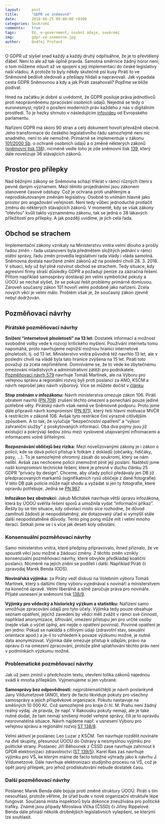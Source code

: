 ```yaml
---
layout:     post
title:      "GDPR ve sněmovně"
date:       2018-06-25 09:00:00 +0100
categories: Soukromí
comments:   true
tags:       EU, e-government, osobní údaje, soukromí
img:        gdpr-ve-snemovne.jpg
author:     Ondřej Profant
---
```


O GDPR už slyšel snad každý a každý druhý odpřísáhne, že je to převtělený ďábel. Není to ale až tak úplně pravda. Samotná směrnice žádný horor není, o tom můžeme mluvit až ve spojení s její implementací do české legislativy naší vládou. A protože to byly někdy skutečně psí kusy Piráti to ve Sněmovně bedlivě sledovali a přešlapy hlídali a napravovali. Jak vypadala cesta GDPR Sněmovnou a kdy a jak Piráti zasahovali? Pojďme se blíže podívat.

<!--more-->

Hned na začátku je dobré si uvědomit, že GDPR posiluje práva jednotlivců proti neoprávněnému zpracování osobních údajů. Nejedná se tedy o euronesmysl, nýbrž o posílení moderních práv každého z nás v digitálním prostředí. To je hezky shrnuto v následujícím [infovideu](https://twitter.com/Europarl_CS/status/999951580240728064) od Evropského parlamentu.

Nařízení GDPR má skoro 90 stran a celý dokument hovoří převážně obecně. Jeho transformace do českého legislativního řádu samozřejmě není nic snadného, není to ale nemožné. Primárně se implementuje v zákonu [101/2000 Sb](https://www.zakonyprolidi.cz/cs/2000-101). o ochraně osobních údajů a o změně některých zákonů ([sněmovní tisk 138](http://www.psp.cz/sqw/historie.sqw?o=8&T=138)), nicméně vedle toho je zde sněmovní tisk [139](http://www.psp.cz/sqw/historie.sqw?o=8&T=139), který dále novelizuje 36 stávajících zákonů.

## Prostor pro přílepky

Nad běžnými zákony se Sněmovna schází třikrát v rámci různých čtení s pevně daným významem. Mezi těmito projednáními jsou zákonem stanovené časové odstupy. Což je ochrana proti unáhleným a neprodiskutovaným změnám legislativy. Osobně to vnímám hlavně jako prostor pro angažování veřejnosti. Není tedy vůbec jednoduché protlačit změnu do některých stávajících zákonů. V momentě, kdy se však zákony “otevřou” kvůli takto významnému zákonu, tak se jedná o 38 lákavých příležitostí pro přílepky. A jak později uvidíme, je jich celá řada.

## Obchod se strachem

Implementační zákony vznikaly na Ministerstvu vnitra velmi dlouho a prošly řadou změn - řada ustanovení byla předmětem složitých jednání v rámci státní správy, řadu změn provedla legislativní rada vlády i vláda samotná. Sněmovna dostala navržené znění zákonů až na poslední chvíli 28. 3. 2018. V situaci, kdy už byl plně rozvinut obchod se strachem. Tedy situace, kdy agresivní firmy straší důsledky GDPR a požadují peníze za zázračná řešení. Přitom například samosprávy dostávají jen velmi symbolické pokuty a ÚOOÚ se nechal slyšet, že se pokusí řešit problémy primárně domluvou. Zároveň současný zákon 101 hovoří velmi podobně jako nařízení. Zcela nových věcí je velmi málo. Problém však je, že současný zákon zjevně nebyl dodržován.

## Pozměňovací návrhy

### Pirátské pozměňovací návrhy

**Snížení “internetové plnoletosti” na 13 let:** Dostatek informací a možnost svobodné volby vede k rozvoji kritického myšlení. Používání internetu tomu napomáhá, proto navrhujeme nejnižší možnou hranici internetové plnoletosti, tj. od 13 let. Ministerstvo vnitra původně též navrhlo 13 let, ale v poslední chvíli na vládě byla tato hranice zvýšena na 15 let. Piráti toto považuji za zcela nepřiměřené. Domníváme se, že to vede ke zbytečnému omezování mladistvých a administrativní zátěži pro podnikatele. [Pozměňovací návrh 579](http://www.psp.cz/sqw/text/orig2.sqw?idd=134828) navrhuje Tomáš Martínek, ale na Výboru pro veřejnou správu a regionální rozvoj byli proti poslanci za ANO, KSČM a návrh neprošel jako návrh výborový. Více se můžete dočíst v [článku](https://www.piratskelisty.cz/clanek-2043-proc-chceme-vekovou-hranici-13-let-u-zpracovani-osobnich-udaju)

**Stop změnám v infozákonu:** Návrh ministerstva omezuje zákon 106. Piráti obratem navrhli ([PN 709]()) zrušení těchto omezení a ponechání pouze jediné potřebné věty. Pirátský návrh však nemá ve Sněmovně podporu. Proto jsme dále připravili návrh kompromisní ([PN 971](http://www.psp.cz/sqw/text/orig2.sqw?idd=135813)), který řeší hlavní motivace MVČR k restrikcím v zákoně 106. Avšak tyto restrikce činí výrazně citlivějším způsobem. A to tak, že vylučuje “bezpečnostní opatření” a “výkon zahraniční služby” z poskytovaných informací. Oba dva pojmy jsou již existující a pokrývají šedou zónu mezi vysloveně utajovanými infromacemi a informacemi volně šiřitelnými.

**Rozpoznávání obličejů bez rizika:** Mezi novelizovanými zákony je i zákon o policii, kde se dává policii přístup k fotkám z dokladů (občanky, řidičáky, pasy, …). To je samozřejmě ohromný zásah do soukromí, který se nám nelíbí. Avšak zas nechceme policii znemožnit plnit její poslání. Naštěstí jsme našli kompromisní technické řešení, které je přesně v duchu článku 25 GDPR “privacy by design”. Chceme, aby úřady policii předávaly jen DB již předpracovaných markantů (signifikatních rysů obličeje z dané fotografie). V této DB pak policie může najít shodu a vyžádat si jen ty fotografie, které opravdu potřebuje. Jedná se [PN 967](http://www.psp.cz/sqw/text/orig2.sqw?idd=135806).

**Infozákon bez obstrukcí:** Jakub Michálek navrhuje větší úpravu infozákona, která by ÚOOÚ svěřila řešení sporů a umožnila vydat “informační příkaz”. Řešily by se tím situace, kdy odvolací místo sice rozhodne, že důvod zamítnutí žádosti je neopodstatněný, ale dotazovaný úřad si vymýšlí stále další neopodstatněné důvody. Tento ping pong může mít i velmi mnoho iterací. Setkali jsme se i s více jak deseti koly odvolání.

### Konsensuální pozměňovací návrhy

Samo ministerstvo vnitra, které předpisy připravovalo, ihned přiznalo, že ve spoustě věcí jsou možné a žádoucí změny. Z těchto změn vznikly konsenzuální pozměňovací návrhy, které obvykle předkládají koaliční poslanci. Nicméně na jejich znění se podíleli i další. Například Piráti či zpravodaj Marek Benda (ODS).

**Novinářská výjimka:** za Piráty vedl diskusi na Volebním výboru Tomáš Martínek, který s dalšími členy výboru vyjednával s novináři a ministerstvem na konečné úpravě. Velmi liberálně a silně zaručuje práva pro novináře. Přijaté usnesení je sněmovní tisk [138/9](http://www.psp.cz/sqw/text/tiskt.sqw?O=8&CT=138&CT1=9).

**Výjimky pro vědecký a historický výzkum a statistiku:** Nařízení samo umožňuje zpracování údajů pro tyto účely. Výjimka tedy pouze obsahuje seznam opatření, jejichž zavedení by vědci měli zvážit v rámci své činnosti, například anonymizace, šifrování, omezení přístupu jen pro určité osoby (nejde však o výčet úplný, ani nejde o opatření povinná). Povinné opatření je jen jedno: Pokud se nakládá s citlivými údaji (zdravotní stav, sexuální orientace apod.) a je-li to vzhledem k povaze výzkumu možné, je nutné data anonymizovat. Výjimka dále omezuje přístup k údajům, právo na opravu či na omezení zpracování, protože plné uplatňování těchto práv není v podmínkách výzkumu možné.

### Problematické pozměňovací návrhy

Jak už jsem zmínil v předchozím textu, otevření tolika zákonů najednou svádí k mnoha přílepkům. Vyjmenujeme si jen vybrané.

**Samosprávy bez odpovědnosti:** nejproblematičtější je návrh poslankyně Jany Vildumetzové (ANO), který de facto likviduje pokuty pro všechny samosprávy a jejich příspěvkové organizace. Pokutu nastavuje na směšných 10 000 Kč. Což samozřejmě pro kraje či hl. M. Prahu není žádný reálný výdaj. Je pravda, že např. V Rakousku pokuty nemají, ale je také nutné dodat, že tam nemají smíšený model veřejné správy, čili je to opravdu nesrovnatelná situace. Návrh najdeme např. v usnesení Výboru pro veřejnou správu a regionální rozvoj [ST 138/8](http://www.psp.cz/sqw/text/tiskt.sqw?O=8&CT=138&CT1=8).

Velmi aktivní je poslanec Leo Luzar z KSČM. Ten navrhuje rozdělit novináře na dvě skupiny, přesunout ÚOOÚ do Ostravy a nesmyslnou výjimku pro politické strany. Poslanec Jiří Běhounek z ČSSD zase navrhuje zahrnout k GPDR elektronizaci zdravotnictví ([ST 139/5](http://www.psp.cz/sqw/text/tiskt.sqw?O=8&CT=138&CT1=5)). Karel Rais zas navrhuje výjimku pro VŠ, ke kterým máme de facto totožné výhrady jako k návrhu J. Vildumetzové. Dále navrhuje elektronizaci studijního procesu na VŠ, což je opět jasný přílepek, pro jehož prodiskutování nebude dostatek času.

### Další pozměňovací návrhy

Poslanec Marek Benda dále bojuje proti změně struktury ÚOOÚ. Piráti s tím nesouhlasí, protože věříme, že úřad bude v nové organizační struktuře lépe fungovat. Současná místa inspektorů byla dokonce zneužívána pro politické trafiky. Známé jsou případy Miroslava Vlčka (ČSSD) či Jiřiny Rippelové. Benda dále přináší několik drobnějších legislativních vylepšení, se kterými lze souhlasit.
